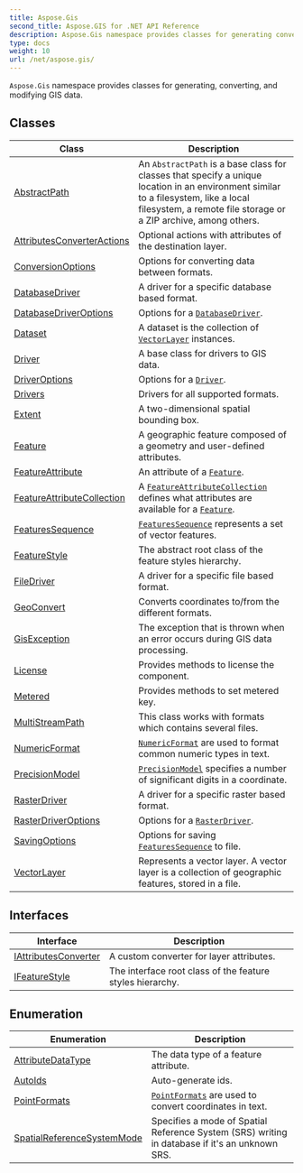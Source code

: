```yaml
---
title: Aspose.Gis
second_title: Aspose.GIS for .NET API Reference
description: Aspose.Gis namespace provides classes for generating converting and modifying GIS data
type: docs
weight: 10
url: /net/aspose.gis/
---
```

`Aspose.Gis` namespace provides classes for generating, converting, and modifying GIS data.

## Classes

| Class | Description |
| --- | --- |
| [AbstractPath](./abstractpath/) | An `AbstractPath` is a base class for classes that specify a unique location in an environment similar to a filesystem, like a local filesystem, a remote file storage or a ZIP archive, among others. |
| [AttributesConverterActions](./attributesconverteractions/) | Optional actions with attributes of the destination layer. |
| [ConversionOptions](./conversionoptions/) | Options for converting data between formats. |
| [DatabaseDriver](./databasedriver/) | A driver for a specific database based format. |
| [DatabaseDriverOptions](./databasedriveroptions/) | Options for a [`DatabaseDriver`](../aspose.gis/databasedriver/). |
| [Dataset](./dataset/) | A dataset is the collection of [`VectorLayer`](../aspose.gis/vectorlayer/) instances. |
| [Driver](./driver/) | A base class for drivers to GIS data. |
| [DriverOptions](./driveroptions/) | Options for a [`Driver`](../aspose.gis/driver/). |
| [Drivers](./drivers/) | Drivers for all supported formats. |
| [Extent](./extent/) | A two-dimensional spatial bounding box. |
| [Feature](./feature/) | A geographic feature composed of a geometry and user-defined attributes. |
| [FeatureAttribute](./featureattribute/) | An attribute of a [`Feature`](../aspose.gis/feature/). |
| [FeatureAttributeCollection](./featureattributecollection/) | A [`FeatureAttributeCollection`](../aspose.gis/featureattributecollection/) defines what attributes are available for a [`Feature`](../aspose.gis/feature/). |
| [FeaturesSequence](./featuressequence/) | [`FeaturesSequence`](../aspose.gis/featuressequence/) represents a set of vector features. |
| [FeatureStyle](./featurestyle/) | The abstract root class of the feature styles hierarchy. |
| [FileDriver](./filedriver/) | A driver for a specific file based format. |
| [GeoConvert](./geoconvert/) | Converts coordinates to/from the different formats. |
| [GisException](./gisexception/) | The exception that is thrown when an error occurs during GIS data processing. |
| [License](./license/) | Provides methods to license the component. |
| [Metered](./metered/) | Provides methods to set metered key. |
| [MultiStreamPath](./multistreampath/) | This class works with formats which contains several files. |
| [NumericFormat](./numericformat/) | [`NumericFormat`](../aspose.gis/numericformat/) are used to format common numeric types in text. |
| [PrecisionModel](./precisionmodel/) | [`PrecisionModel`](../aspose.gis/precisionmodel/) specifies a number of significant digits in a coordinate. |
| [RasterDriver](./rasterdriver/) | A driver for a specific raster based format. |
| [RasterDriverOptions](./rasterdriveroptions/) | Options for a [`RasterDriver`](../aspose.gis/rasterdriver/). |
| [SavingOptions](./savingoptions/) | Options for saving [`FeaturesSequence`](../aspose.gis/featuressequence/) to file. |
| [VectorLayer](./vectorlayer/) | Represents a vector layer. A vector layer is a collection of geographic features, stored in a file. |
## Interfaces

| Interface | Description |
| --- | --- |
| [IAttributesConverter](./iattributesconverter/) | A custom converter for layer attributes. |
| [IFeatureStyle](./ifeaturestyle/) | The interface root class of the feature styles hierarchy. |
## Enumeration

| Enumeration | Description |
| --- | --- |
| [AttributeDataType](./attributedatatype/) | The data type of a feature attribute. |
| [AutoIds](./autoids/) | Auto-generate ids. |
| [PointFormats](./pointformats/) | [`PointFormats`](../aspose.gis/pointformats/) are used to convert coordinates in text. |
| [SpatialReferenceSystemMode](./spatialreferencesystemmode/) | Specifies a mode of Spatial Reference System (SRS) writing in database if it's an unknown SRS. |



